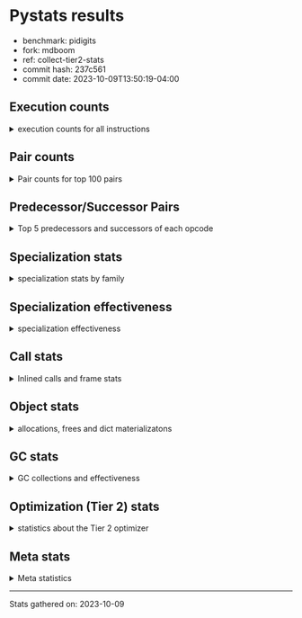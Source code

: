 
# Pystats results

- benchmark: pidigits
- fork: mdboom
- ref: collect-tier2-stats
- commit hash: 237c561
- commit date: 2023-10-09T13:50:19-04:00

## Execution counts

<details>
<summary> execution counts for all instructions </summary>

|Name | Count | Self | Cumulative | Miss ratio | 
|---|---:|---:|---:|---:|
| LOAD_FAST | 5,126,580 | 17.1% | 17.1% |  |
| BINARY_OP_MULTIPLY_INT | 4,111,140 | 13.7% | 30.7% |  |
| LOAD_FAST_LOAD_FAST | 3,194,940 | 10.6% | 41.4% |  |
| BINARY_OP_ADD_INT | 3,075,540 | 10.2% | 51.6% |  |
| LOAD_CONST | 2,977,860 | 9.9% | 61.5% |  |
| STORE_FAST_STORE_FAST | 2,219,040 | 7.4% | 68.9% |  |
| RETURN_VALUE | 1,423,500 | 4.7% | 73.6% |  |
| RESUME_CHECK | 1,254,300 | 4.2% | 77.8% |  |
| UNPACK_SEQUENCE_TUPLE | 964,920 | 3.2% | 81.0% |  |
| BINARY_OP | 796,520 | 2.6% | 83.6% |  |
| BUILD_TUPLE | 747,000 | 2.5% | 86.1% |  |
| CALL_PY_EXACT_ARGS | 736,140 | 2.4% | 88.6% |  |
| LOAD_GLOBAL_MODULE | 627,520 | 2.1% | 90.6% |  |
| STORE_FAST | 627,420 | 2.1% | 92.7% |  |
| INTERPRETER_EXIT | 518,160 | 1.7% | 94.5% |  |
| ENTER_EXECUTOR | 409,140 | 1.4% | 95.8% |  |
| POP_JUMP_IF_FALSE | 398,220 | 1.3% | 97.1% |  |
| COMPARE_OP_INT | 398,220 | 1.3% | 98.5% |  |
| POP_TOP | 120,120 | 0.4% | 98.9% |  |
| YIELD_VALUE | 120,000 | 0.4% | 99.3% |  |
| LOAD_GLOBAL_BUILTIN | 109,020 | 0.4% | 99.6% |  |
| CALL_BUILTIN_FAST | 108,900 | 0.4% | 100.0% |  |
| CALL | 560 | 0.0% | 100.0% |  |
| PUSH_NULL | 300 | 0.0% | 100.0% |  |
| LOAD_GLOBAL | 180 | 0.0% | 100.0% |  |
| NOP | 120 | 0.0% | 100.0% |  |
| LOAD_DEREF | 120 | 0.0% | 100.0% |  |
| CALL_BUILTIN_CLASS | 120 | 0.0% | 100.0% |  |
| LOAD_ATTR_MODULE | 100 | 0.0% | 100.0% |  |
| MAKE_FUNCTION | 60 | 0.0% | 100.0% |  |
| RETURN_GENERATOR | 60 | 0.0% | 100.0% |  |
| CALL_FUNCTION_EX | 60 | 0.0% | 100.0% |  |
| CALL_INTRINSIC_1 | 60 | 0.0% | 100.0% |  |
| COPY_FREE_VARS | 60 | 0.0% | 100.0% |  |
| LOAD_ATTR | 60 | 0.0% | 100.0% |  |
| RERAISE | 60 | 0.0% | 100.0% |  |
| BINARY_OP_SUBTRACT_FLOAT | 60 | 0.0% | 100.0% |  |
| COMPARE_OP | 20 | 0.0% | 100.0% |  |


</details>

## Pair counts

<details>
<summary> Pair counts for top 100 pairs </summary>

|Pair | Count | Self | Cumulative | 
|---|---:|---:|---:|
| LOAD_FAST_LOAD_FAST BINARY_OP_MULTIPLY_INT | 3,194,940 | 10.6% | 10.6% |
| LOAD_FAST BINARY_OP_ADD_INT | 1,592,640 | 5.3% | 15.9% |
| BINARY_OP_MULTIPLY_INT LOAD_FAST | 1,592,640 | 5.3% | 21.2% |
| BINARY_OP_ADD_INT LOAD_FAST_LOAD_FAST | 1,254,120 | 4.2% | 25.4% |
| RESUME_CHECK LOAD_FAST | 1,134,120 | 3.8% | 29.2% |
| STORE_FAST_STORE_FAST LOAD_FAST_LOAD_FAST | 1,025,220 | 3.4% | 32.6% |
| LOAD_FAST UNPACK_SEQUENCE_TUPLE | 964,920 | 3.2% | 35.8% |
| STORE_FAST_STORE_FAST STORE_FAST_STORE_FAST | 964,920 | 3.2% | 39.0% |
| UNPACK_SEQUENCE_TUPLE STORE_FAST_STORE_FAST | 964,920 | 3.2% | 42.2% |
| LOAD_CONST LOAD_FAST | 916,200 | 3.0% | 45.2% |
| LOAD_FAST BINARY_OP_MULTIPLY_INT | 916,200 | 3.0% | 48.3% |
| BINARY_OP_MULTIPLY_INT LOAD_CONST | 916,200 | 3.0% | 51.3% |
| BINARY_OP_MULTIPLY_INT LOAD_FAST_LOAD_FAST | 915,600 | 3.0% | 54.4% |
| LOAD_FAST LOAD_CONST | 905,280 | 3.0% | 57.4% |
| BINARY_OP RETURN_VALUE | 796,320 | 2.6% | 60.0% |
| BINARY_OP_ADD_INT BINARY_OP | 796,320 | 2.6% | 62.7% |
| LOAD_CONST BINARY_OP_ADD_INT | 796,200 | 2.6% | 65.3% |
| CALL_PY_EXACT_ARGS RESUME_CHECK | 736,080 | 2.4% | 67.8% |
| BINARY_OP_MULTIPLY_INT BINARY_OP_ADD_INT | 686,700 | 2.3% | 70.1% |
| LOAD_CONST LOAD_CONST | 638,100 | 2.1% | 72.2% |
| RETURN_VALUE STORE_FAST | 627,120 | 2.1% | 74.3% |
| BUILD_TUPLE RETURN_VALUE | 627,000 | 2.1% | 76.4% |
| BINARY_OP_ADD_INT BUILD_TUPLE | 627,000 | 2.1% | 78.5% |
| STORE_FAST LOAD_FAST | 518,340 | 1.7% | 80.2% |
| CACHE RESUME_CHECK | 518,100 | 1.7% | 81.9% |
| LOAD_GLOBAL_MODULE LOAD_FAST | 507,180 | 1.7% | 83.6% |
| LOAD_CONST CALL_PY_EXACT_ARGS | 507,120 | 1.7% | 85.3% |
| COMPARE_OP_INT POP_JUMP_IF_FALSE | 398,220 | 1.3% | 86.6% |
| RETURN_VALUE INTERPRETER_EXIT | 398,160 | 1.3% | 87.9% |
| RETURN_VALUE COMPARE_OP_INT | 398,160 | 1.3% | 89.2% |
| LOAD_FAST LOAD_GLOBAL_MODULE | 398,160 | 1.3% | 90.6% |
| BINARY_OP_ADD_INT LOAD_CONST | 398,100 | 1.3% | 91.9% |
| ENTER_EXECUTOR STORE_FAST_STORE_FAST | 289,200 | 1.0% | 92.9% |
| POP_JUMP_IF_FALSE ENTER_EXECUTOR | 289,200 | 1.0% | 93.8% |
| STORE_FAST_STORE_FAST LOAD_FAST | 228,900 | 0.8% | 94.6% |
| LOAD_GLOBAL_MODULE LOAD_CONST | 120,060 | 0.4% | 95.0% |
| BUILD_TUPLE LOAD_FAST | 120,000 | 0.4% | 95.4% |
| LOAD_CONST BUILD_TUPLE | 120,000 | 0.4% | 95.8% |
| LOAD_FAST YIELD_VALUE | 120,000 | 0.4% | 96.2% |
| LOAD_FAST CALL_PY_EXACT_ARGS | 120,000 | 0.4% | 96.6% |
| YIELD_VALUE INTERPRETER_EXIT | 120,000 | 0.4% | 97.0% |
| POP_TOP ENTER_EXECUTOR | 119,940 | 0.4% | 97.4% |
| RESUME_CHECK POP_TOP | 119,940 | 0.4% | 97.8% |
| POP_JUMP_IF_FALSE LOAD_GLOBAL_MODULE | 108,960 | 0.4% | 98.1% |
| STORE_FAST LOAD_GLOBAL_MODULE | 108,940 | 0.4% | 98.5% |
| LOAD_FAST CALL_BUILTIN_FAST | 108,900 | 0.4% | 98.9% |
| CALL_BUILTIN_FAST CALL_PY_EXACT_ARGS | 108,900 | 0.4% | 99.2% |
| LOAD_GLOBAL_BUILTIN LOAD_FAST | 108,900 | 0.4% | 99.6% |
| ENTER_EXECUTOR LOAD_GLOBAL_BUILTIN | 108,840 | 0.4% | 99.9% |
| ENTER_EXECUTOR LOAD_GLOBAL_MODULE | 11,100 | 0.0% | 100.0% |
| PUSH_NULL CALL | 240 | 0.0% | 100.0% |
| BINARY_OP BINARY_OP | 180 | 0.0% | 100.0% |
| LOAD_FAST PUSH_NULL | 180 | 0.0% | 100.0% |
| CALL CALL | 160 | 0.0% | 100.0% |
| CALL POP_TOP | 120 | 0.0% | 100.0% |
| CALL CALL_BUILTIN_CLASS | 120 | 0.0% | 100.0% |
| LOAD_GLOBAL LOAD_GLOBAL_MODULE | 120 | 0.0% | 100.0% |
| CALL_BUILTIN_CLASS RETURN_VALUE | 120 | 0.0% | 100.0% |
| LOAD_GLOBAL_MODULE CALL_PY_EXACT_ARGS | 80 | 0.0% | 100.0% |
| RESUME_CHECK LOAD_GLOBAL_BUILTIN | 80 | 0.0% | 100.0% |
| CACHE POP_TOP | 60 | 0.0% | 100.0% |
| CACHE CALL_INTRINSIC_1 | 60 | 0.0% | 100.0% |
| NOP LOAD_DEREF | 60 | 0.0% | 100.0% |
| NOP LOAD_GLOBAL_MODULE | 60 | 0.0% | 100.0% |
| POP_TOP NOP | 60 | 0.0% | 100.0% |
| POP_TOP LOAD_FAST | 60 | 0.0% | 100.0% |
| POP_TOP RESUME_CHECK | 60 | 0.0% | 100.0% |
| PUSH_NULL LOAD_FAST | 60 | 0.0% | 100.0% |
| RETURN_GENERATOR LOAD_FAST | 60 | 0.0% | 100.0% |
| CALL LOAD_FAST | 60 | 0.0% | 100.0% |
| CALL STORE_FAST | 60 | 0.0% | 100.0% |
| CALL_FUNCTION_EX COPY_FREE_VARS | 60 | 0.0% | 100.0% |
| CALL_INTRINSIC_1 RERAISE | 60 | 0.0% | 100.0% |
| COPY_FREE_VARS RESUME_CHECK | 60 | 0.0% | 100.0% |
| LOAD_CONST MAKE_FUNCTION | 60 | 0.0% | 100.0% |
| LOAD_CONST CALL | 60 | 0.0% | 100.0% |
| LOAD_CONST STORE_FAST | 60 | 0.0% | 100.0% |
| LOAD_DEREF PUSH_NULL | 60 | 0.0% | 100.0% |
| LOAD_DEREF STORE_FAST | 60 | 0.0% | 100.0% |
| LOAD_FAST RETURN_VALUE | 60 | 0.0% | 100.0% |
| LOAD_FAST CALL | 60 | 0.0% | 100.0% |
| LOAD_FAST CALL_FUNCTION_EX | 60 | 0.0% | 100.0% |
| LOAD_FAST LOAD_GLOBAL_BUILTIN | 60 | 0.0% | 100.0% |
| POP_JUMP_IF_FALSE LOAD_FAST | 60 | 0.0% | 100.0% |
| STORE_FAST NOP | 60 | 0.0% | 100.0% |
| STORE_FAST LOAD_DEREF | 60 | 0.0% | 100.0% |
| BINARY_OP_SUBTRACT_FLOAT STORE_FAST | 60 | 0.0% | 100.0% |
| CALL_PY_EXACT_ARGS RETURN_GENERATOR | 60 | 0.0% | 100.0% |
| LOAD_ATTR_MODULE STORE_FAST | 60 | 0.0% | 100.0% |
| LOAD_GLOBAL_BUILTIN LOAD_CONST | 60 | 0.0% | 100.0% |
| LOAD_GLOBAL_MODULE LOAD_ATTR_MODULE | 60 | 0.0% | 100.0% |
| RESUME_CHECK LOAD_CONST | 60 | 0.0% | 100.0% |
| RESUME_CHECK LOAD_GLOBAL | 60 | 0.0% | 100.0% |
| MAKE_FUNCTION LOAD_GLOBAL_MODULE | 40 | 0.0% | 100.0% |
| RETURN_VALUE LOAD_GLOBAL | 40 | 0.0% | 100.0% |
| CALL CALL_PY_EXACT_ARGS | 40 | 0.0% | 100.0% |
| LOAD_ATTR LOAD_ATTR_MODULE | 40 | 0.0% | 100.0% |
| LOAD_CONST COMPARE_OP_INT | 40 | 0.0% | 100.0% |
| LOAD_FAST BINARY_OP_SUBTRACT_FLOAT | 40 | 0.0% | 100.0% |
| LOAD_GLOBAL LOAD_GLOBAL_BUILTIN | 40 | 0.0% | 100.0% |


</details>

## Predecessor/Successor Pairs

<details>
<summary> Top 5 predecessors and successors of each opcode </summary>

### CACHE

<details>
<summary> Successors and predecessors for CACHE </summary>

|Successors | Count | Percentage | 
|---|---:|---:|
| RESUME_CHECK | 518,100 | 100.0% |
| POP_TOP | 60 | 0.0% |
| CALL_INTRINSIC_1 | 60 | 0.0% |


</details>

### INTERPRETER_EXIT

<details>
<summary> Successors and predecessors for INTERPRETER_EXIT </summary>

|Predecessors | Count | Percentage | 
|---|---:|---:|
| RETURN_VALUE | 398,160 | 76.8% |
| YIELD_VALUE | 120,000 | 23.2% |


</details>

### MAKE_FUNCTION

<details>
<summary> Successors and predecessors for MAKE_FUNCTION </summary>

|Predecessors | Count | Percentage | 
|---|---:|---:|
| LOAD_CONST | 60 | 100.0% |

|Successors | Count | Percentage | 
|---|---:|---:|
| LOAD_GLOBAL_MODULE | 40 | 66.7% |
| LOAD_GLOBAL | 20 | 33.3% |


</details>

### NOP

<details>
<summary> Successors and predecessors for NOP </summary>

|Predecessors | Count | Percentage | 
|---|---:|---:|
| POP_TOP | 60 | 50.0% |
| STORE_FAST | 60 | 50.0% |

|Successors | Count | Percentage | 
|---|---:|---:|
| LOAD_DEREF | 60 | 50.0% |
| LOAD_GLOBAL_MODULE | 60 | 50.0% |


</details>

### POP_TOP

<details>
<summary> Successors and predecessors for POP_TOP </summary>

|Predecessors | Count | Percentage | 
|---|---:|---:|
| RESUME_CHECK | 119,940 | 99.9% |
| CALL | 120 | 0.1% |
| CACHE | 60 | 0.0% |

|Successors | Count | Percentage | 
|---|---:|---:|
| ENTER_EXECUTOR | 119,940 | 99.9% |
| NOP | 60 | 0.0% |
| LOAD_FAST | 60 | 0.0% |
| RESUME_CHECK | 60 | 0.0% |


</details>

### PUSH_NULL

<details>
<summary> Successors and predecessors for PUSH_NULL </summary>

|Predecessors | Count | Percentage | 
|---|---:|---:|
| LOAD_FAST | 180 | 60.0% |
| LOAD_DEREF | 60 | 20.0% |
| LOAD_ATTR_MODULE | 40 | 13.3% |
| LOAD_ATTR | 20 | 6.7% |

|Successors | Count | Percentage | 
|---|---:|---:|
| CALL | 240 | 80.0% |
| LOAD_FAST | 60 | 20.0% |


</details>

### RETURN_GENERATOR

<details>
<summary> Successors and predecessors for RETURN_GENERATOR </summary>

|Predecessors | Count | Percentage | 
|---|---:|---:|
| CALL_PY_EXACT_ARGS | 60 | 100.0% |

|Successors | Count | Percentage | 
|---|---:|---:|
| LOAD_FAST | 60 | 100.0% |


</details>

### RETURN_VALUE

<details>
<summary> Successors and predecessors for RETURN_VALUE </summary>

|Predecessors | Count | Percentage | 
|---|---:|---:|
| BINARY_OP | 796,320 | 55.9% |
| BUILD_TUPLE | 627,000 | 44.0% |
| CALL_BUILTIN_CLASS | 120 | 0.0% |
| LOAD_FAST | 60 | 0.0% |

|Successors | Count | Percentage | 
|---|---:|---:|
| STORE_FAST | 627,120 | 44.1% |
| INTERPRETER_EXIT | 398,160 | 28.0% |
| COMPARE_OP_INT | 398,160 | 28.0% |
| LOAD_GLOBAL | 40 | 0.0% |
| LOAD_GLOBAL_MODULE | 20 | 0.0% |


</details>

### BINARY_OP

<details>
<summary> Successors and predecessors for BINARY_OP </summary>

|Predecessors | Count | Percentage | 
|---|---:|---:|
| BINARY_OP_ADD_INT | 796,320 | 100.0% |
| BINARY_OP | 180 | 0.0% |
| LOAD_FAST | 20 | 0.0% |

|Successors | Count | Percentage | 
|---|---:|---:|
| RETURN_VALUE | 796,320 | 100.0% |
| BINARY_OP | 180 | 0.0% |
| BINARY_OP_SUBTRACT_FLOAT | 20 | 0.0% |


</details>

### BUILD_TUPLE

<details>
<summary> Successors and predecessors for BUILD_TUPLE </summary>

|Predecessors | Count | Percentage | 
|---|---:|---:|
| BINARY_OP_ADD_INT | 627,000 | 83.9% |
| LOAD_CONST | 120,000 | 16.1% |

|Successors | Count | Percentage | 
|---|---:|---:|
| RETURN_VALUE | 627,000 | 83.9% |
| LOAD_FAST | 120,000 | 16.1% |


</details>

### CALL

<details>
<summary> Successors and predecessors for CALL </summary>

|Predecessors | Count | Percentage | 
|---|---:|---:|
| PUSH_NULL | 240 | 42.9% |
| CALL | 160 | 28.6% |
| LOAD_CONST | 60 | 10.7% |
| LOAD_FAST | 60 | 10.7% |
| LOAD_GLOBAL_MODULE | 40 | 7.1% |

|Successors | Count | Percentage | 
|---|---:|---:|
| CALL | 160 | 28.6% |
| POP_TOP | 120 | 21.4% |
| CALL_BUILTIN_CLASS | 120 | 21.4% |
| LOAD_FAST | 60 | 10.7% |
| STORE_FAST | 60 | 10.7% |


</details>

### CALL_FUNCTION_EX

<details>
<summary> Successors and predecessors for CALL_FUNCTION_EX </summary>

|Predecessors | Count | Percentage | 
|---|---:|---:|
| LOAD_FAST | 60 | 100.0% |

|Successors | Count | Percentage | 
|---|---:|---:|
| COPY_FREE_VARS | 60 | 100.0% |


</details>

### CALL_INTRINSIC_1

<details>
<summary> Successors and predecessors for CALL_INTRINSIC_1 </summary>

|Predecessors | Count | Percentage | 
|---|---:|---:|
| CACHE | 60 | 100.0% |

|Successors | Count | Percentage | 
|---|---:|---:|
| RERAISE | 60 | 100.0% |


</details>

### COMPARE_OP

<details>
<summary> Successors and predecessors for COMPARE_OP </summary>

|Predecessors | Count | Percentage | 
|---|---:|---:|
| LOAD_CONST | 20 | 100.0% |

|Successors | Count | Percentage | 
|---|---:|---:|
| COMPARE_OP_INT | 20 | 100.0% |


</details>

### COPY_FREE_VARS

<details>
<summary> Successors and predecessors for COPY_FREE_VARS </summary>

|Predecessors | Count | Percentage | 
|---|---:|---:|
| CALL_FUNCTION_EX | 60 | 100.0% |

|Successors | Count | Percentage | 
|---|---:|---:|
| RESUME_CHECK | 60 | 100.0% |


</details>

### ENTER_EXECUTOR

<details>
<summary> Successors and predecessors for ENTER_EXECUTOR </summary>

|Predecessors | Count | Percentage | 
|---|---:|---:|
| POP_JUMP_IF_FALSE | 289,200 | 70.7% |
| POP_TOP | 119,940 | 29.3% |

|Successors | Count | Percentage | 
|---|---:|---:|
| STORE_FAST_STORE_FAST | 289,200 | 70.7% |
| LOAD_GLOBAL_BUILTIN | 108,840 | 26.6% |
| LOAD_GLOBAL_MODULE | 11,100 | 2.7% |


</details>

### LOAD_ATTR

<details>
<summary> Successors and predecessors for LOAD_ATTR </summary>

|Predecessors | Count | Percentage | 
|---|---:|---:|
| LOAD_GLOBAL_MODULE | 40 | 66.7% |
| LOAD_GLOBAL | 20 | 33.3% |

|Successors | Count | Percentage | 
|---|---:|---:|
| LOAD_ATTR_MODULE | 40 | 66.7% |
| PUSH_NULL | 20 | 33.3% |


</details>

### LOAD_CONST

<details>
<summary> Successors and predecessors for LOAD_CONST </summary>

|Predecessors | Count | Percentage | 
|---|---:|---:|
| BINARY_OP_MULTIPLY_INT | 916,200 | 30.8% |
| LOAD_FAST | 905,280 | 30.4% |
| LOAD_CONST | 638,100 | 21.4% |
| BINARY_OP_ADD_INT | 398,100 | 13.4% |
| LOAD_GLOBAL_MODULE | 120,060 | 4.0% |

|Successors | Count | Percentage | 
|---|---:|---:|
| LOAD_FAST | 916,200 | 30.8% |
| BINARY_OP_ADD_INT | 796,200 | 26.7% |
| LOAD_CONST | 638,100 | 21.4% |
| CALL_PY_EXACT_ARGS | 507,120 | 17.0% |
| BUILD_TUPLE | 120,000 | 4.0% |


</details>

### LOAD_DEREF

<details>
<summary> Successors and predecessors for LOAD_DEREF </summary>

|Predecessors | Count | Percentage | 
|---|---:|---:|
| NOP | 60 | 50.0% |
| STORE_FAST | 60 | 50.0% |

|Successors | Count | Percentage | 
|---|---:|---:|
| PUSH_NULL | 60 | 50.0% |
| STORE_FAST | 60 | 50.0% |


</details>

### LOAD_FAST

<details>
<summary> Successors and predecessors for LOAD_FAST </summary>

|Predecessors | Count | Percentage | 
|---|---:|---:|
| BINARY_OP_MULTIPLY_INT | 1,592,640 | 31.1% |
| RESUME_CHECK | 1,134,120 | 22.1% |
| LOAD_CONST | 916,200 | 17.9% |
| STORE_FAST | 518,340 | 10.1% |
| LOAD_GLOBAL_MODULE | 507,180 | 9.9% |

|Successors | Count | Percentage | 
|---|---:|---:|
| BINARY_OP_ADD_INT | 1,592,640 | 31.1% |
| UNPACK_SEQUENCE_TUPLE | 964,920 | 18.8% |
| BINARY_OP_MULTIPLY_INT | 916,200 | 17.9% |
| LOAD_CONST | 905,280 | 17.7% |
| LOAD_GLOBAL_MODULE | 398,160 | 7.8% |


</details>

### LOAD_FAST_LOAD_FAST

<details>
<summary> Successors and predecessors for LOAD_FAST_LOAD_FAST </summary>

|Predecessors | Count | Percentage | 
|---|---:|---:|
| BINARY_OP_ADD_INT | 1,254,120 | 39.3% |
| STORE_FAST_STORE_FAST | 1,025,220 | 32.1% |
| BINARY_OP_MULTIPLY_INT | 915,600 | 28.7% |

|Successors | Count | Percentage | 
|---|---:|---:|
| BINARY_OP_MULTIPLY_INT | 3,194,940 | 100.0% |


</details>

### LOAD_GLOBAL

<details>
<summary> Successors and predecessors for LOAD_GLOBAL </summary>

|Predecessors | Count | Percentage | 
|---|---:|---:|
| RESUME_CHECK | 60 | 33.3% |
| RETURN_VALUE | 40 | 22.2% |
| MAKE_FUNCTION | 20 | 11.1% |
| STORE_FAST | 20 | 11.1% |
| LOAD_GLOBAL_BUILTIN | 20 | 11.1% |

|Successors | Count | Percentage | 
|---|---:|---:|
| LOAD_GLOBAL_MODULE | 120 | 66.7% |
| LOAD_GLOBAL_BUILTIN | 40 | 22.2% |
| LOAD_ATTR | 20 | 11.1% |


</details>

### POP_JUMP_IF_FALSE

<details>
<summary> Successors and predecessors for POP_JUMP_IF_FALSE </summary>

|Predecessors | Count | Percentage | 
|---|---:|---:|
| COMPARE_OP_INT | 398,220 | 100.0% |

|Successors | Count | Percentage | 
|---|---:|---:|
| ENTER_EXECUTOR | 289,200 | 72.6% |
| LOAD_GLOBAL_MODULE | 108,960 | 27.4% |
| LOAD_FAST | 60 | 0.0% |


</details>

### RERAISE

<details>
<summary> Successors and predecessors for RERAISE </summary>

|Predecessors | Count | Percentage | 
|---|---:|---:|
| CALL_INTRINSIC_1 | 60 | 100.0% |


</details>

### STORE_FAST

<details>
<summary> Successors and predecessors for STORE_FAST </summary>

|Predecessors | Count | Percentage | 
|---|---:|---:|
| RETURN_VALUE | 627,120 | 100.0% |
| CALL | 60 | 0.0% |
| LOAD_CONST | 60 | 0.0% |
| LOAD_DEREF | 60 | 0.0% |
| BINARY_OP_SUBTRACT_FLOAT | 60 | 0.0% |

|Successors | Count | Percentage | 
|---|---:|---:|
| LOAD_FAST | 518,340 | 82.6% |
| LOAD_GLOBAL_MODULE | 108,940 | 17.4% |
| NOP | 60 | 0.0% |
| LOAD_DEREF | 60 | 0.0% |
| LOAD_GLOBAL | 20 | 0.0% |


</details>

### STORE_FAST_STORE_FAST

<details>
<summary> Successors and predecessors for STORE_FAST_STORE_FAST </summary>

|Predecessors | Count | Percentage | 
|---|---:|---:|
| STORE_FAST_STORE_FAST | 964,920 | 43.5% |
| UNPACK_SEQUENCE_TUPLE | 964,920 | 43.5% |
| ENTER_EXECUTOR | 289,200 | 13.0% |

|Successors | Count | Percentage | 
|---|---:|---:|
| LOAD_FAST_LOAD_FAST | 1,025,220 | 46.2% |
| STORE_FAST_STORE_FAST | 964,920 | 43.5% |
| LOAD_FAST | 228,900 | 10.3% |


</details>

### YIELD_VALUE

<details>
<summary> Successors and predecessors for YIELD_VALUE </summary>

|Predecessors | Count | Percentage | 
|---|---:|---:|
| LOAD_FAST | 120,000 | 100.0% |

|Successors | Count | Percentage | 
|---|---:|---:|
| INTERPRETER_EXIT | 120,000 | 100.0% |


</details>

### BINARY_OP_ADD_INT

<details>
<summary> Successors and predecessors for BINARY_OP_ADD_INT </summary>

|Predecessors | Count | Percentage | 
|---|---:|---:|
| LOAD_FAST | 1,592,640 | 51.8% |
| LOAD_CONST | 796,200 | 25.9% |
| BINARY_OP_MULTIPLY_INT | 686,700 | 22.3% |

|Successors | Count | Percentage | 
|---|---:|---:|
| LOAD_FAST_LOAD_FAST | 1,254,120 | 40.8% |
| BINARY_OP | 796,320 | 25.9% |
| BUILD_TUPLE | 627,000 | 20.4% |
| LOAD_CONST | 398,100 | 12.9% |


</details>

### BINARY_OP_MULTIPLY_INT

<details>
<summary> Successors and predecessors for BINARY_OP_MULTIPLY_INT </summary>

|Predecessors | Count | Percentage | 
|---|---:|---:|
| LOAD_FAST_LOAD_FAST | 3,194,940 | 77.7% |
| LOAD_FAST | 916,200 | 22.3% |

|Successors | Count | Percentage | 
|---|---:|---:|
| LOAD_FAST | 1,592,640 | 38.7% |
| LOAD_CONST | 916,200 | 22.3% |
| LOAD_FAST_LOAD_FAST | 915,600 | 22.3% |
| BINARY_OP_ADD_INT | 686,700 | 16.7% |


</details>

### BINARY_OP_SUBTRACT_FLOAT

<details>
<summary> Successors and predecessors for BINARY_OP_SUBTRACT_FLOAT </summary>

|Predecessors | Count | Percentage | 
|---|---:|---:|
| LOAD_FAST | 40 | 66.7% |
| BINARY_OP | 20 | 33.3% |

|Successors | Count | Percentage | 
|---|---:|---:|
| STORE_FAST | 60 | 100.0% |


</details>

### CALL_BUILTIN_CLASS

<details>
<summary> Successors and predecessors for CALL_BUILTIN_CLASS </summary>

|Predecessors | Count | Percentage | 
|---|---:|---:|
| CALL | 120 | 100.0% |

|Successors | Count | Percentage | 
|---|---:|---:|
| RETURN_VALUE | 120 | 100.0% |


</details>

### CALL_BUILTIN_FAST

<details>
<summary> Successors and predecessors for CALL_BUILTIN_FAST </summary>

|Predecessors | Count | Percentage | 
|---|---:|---:|
| LOAD_FAST | 108,900 | 100.0% |

|Successors | Count | Percentage | 
|---|---:|---:|
| CALL_PY_EXACT_ARGS | 108,900 | 100.0% |


</details>

### CALL_PY_EXACT_ARGS

<details>
<summary> Successors and predecessors for CALL_PY_EXACT_ARGS </summary>

|Predecessors | Count | Percentage | 
|---|---:|---:|
| LOAD_CONST | 507,120 | 68.9% |
| LOAD_FAST | 120,000 | 16.3% |
| CALL_BUILTIN_FAST | 108,900 | 14.8% |
| LOAD_GLOBAL_MODULE | 80 | 0.0% |
| CALL | 40 | 0.0% |

|Successors | Count | Percentage | 
|---|---:|---:|
| RESUME_CHECK | 736,080 | 100.0% |
| RETURN_GENERATOR | 60 | 0.0% |


</details>

### COMPARE_OP_INT

<details>
<summary> Successors and predecessors for COMPARE_OP_INT </summary>

|Predecessors | Count | Percentage | 
|---|---:|---:|
| RETURN_VALUE | 398,160 | 100.0% |
| LOAD_CONST | 40 | 0.0% |
| COMPARE_OP | 20 | 0.0% |

|Successors | Count | Percentage | 
|---|---:|---:|
| POP_JUMP_IF_FALSE | 398,220 | 100.0% |


</details>

### LOAD_ATTR_MODULE

<details>
<summary> Successors and predecessors for LOAD_ATTR_MODULE </summary>

|Predecessors | Count | Percentage | 
|---|---:|---:|
| LOAD_GLOBAL_MODULE | 60 | 60.0% |
| LOAD_ATTR | 40 | 40.0% |

|Successors | Count | Percentage | 
|---|---:|---:|
| STORE_FAST | 60 | 60.0% |
| PUSH_NULL | 40 | 40.0% |


</details>

### LOAD_GLOBAL_BUILTIN

<details>
<summary> Successors and predecessors for LOAD_GLOBAL_BUILTIN </summary>

|Predecessors | Count | Percentage | 
|---|---:|---:|
| ENTER_EXECUTOR | 108,840 | 99.8% |
| RESUME_CHECK | 80 | 0.1% |
| LOAD_FAST | 60 | 0.1% |
| LOAD_GLOBAL | 40 | 0.0% |

|Successors | Count | Percentage | 
|---|---:|---:|
| LOAD_FAST | 108,900 | 99.9% |
| LOAD_CONST | 60 | 0.1% |
| LOAD_GLOBAL_MODULE | 40 | 0.0% |
| LOAD_GLOBAL | 20 | 0.0% |


</details>

### LOAD_GLOBAL_MODULE

<details>
<summary> Successors and predecessors for LOAD_GLOBAL_MODULE </summary>

|Predecessors | Count | Percentage | 
|---|---:|---:|
| LOAD_FAST | 398,160 | 63.4% |
| POP_JUMP_IF_FALSE | 108,960 | 17.4% |
| STORE_FAST | 108,940 | 17.4% |
| ENTER_EXECUTOR | 11,100 | 1.8% |
| LOAD_GLOBAL | 120 | 0.0% |

|Successors | Count | Percentage | 
|---|---:|---:|
| LOAD_FAST | 507,180 | 80.8% |
| LOAD_CONST | 120,060 | 19.1% |
| CALL_PY_EXACT_ARGS | 80 | 0.0% |
| LOAD_ATTR_MODULE | 60 | 0.0% |
| CALL | 40 | 0.0% |


</details>

### RESUME_CHECK

<details>
<summary> Successors and predecessors for RESUME_CHECK </summary>

|Predecessors | Count | Percentage | 
|---|---:|---:|
| CALL_PY_EXACT_ARGS | 736,080 | 58.7% |
| CACHE | 518,100 | 41.3% |
| POP_TOP | 60 | 0.0% |
| COPY_FREE_VARS | 60 | 0.0% |

|Successors | Count | Percentage | 
|---|---:|---:|
| LOAD_FAST | 1,134,120 | 90.4% |
| POP_TOP | 119,940 | 9.6% |
| LOAD_GLOBAL_BUILTIN | 80 | 0.0% |
| LOAD_CONST | 60 | 0.0% |
| LOAD_GLOBAL | 60 | 0.0% |


</details>

### UNPACK_SEQUENCE_TUPLE

<details>
<summary> Successors and predecessors for UNPACK_SEQUENCE_TUPLE </summary>

|Predecessors | Count | Percentage | 
|---|---:|---:|
| LOAD_FAST | 964,920 | 100.0% |

|Successors | Count | Percentage | 
|---|---:|---:|
| STORE_FAST_STORE_FAST | 964,920 | 100.0% |


</details>


</details>

## Specialization stats

<details>
<summary> specialization stats by family </summary>

### BINARY_OP

<details>
<summary> specialization stats for BINARY_OP family </summary>

|Kind | Count | Ratio | 
|---|---:|---:|
|     deferred | 796,320 | 10.0% |
|          hit | 7,186,740 | 90.0% |

| | Count | Ratio | 
|---|---:|---:|
| Success | 20 | 10.0% |
| Failure | 180 | 90.0% |

|Failure kind | Count | Ratio | 
|---|---:|---:|
| floor divide | 180 | 100.0% |


</details>

### CALL

<details>
<summary> specialization stats for CALL family </summary>

|Kind | Count | Ratio | 
|---|---:|---:|
|     deferred | 360 | 0.0% |
|          hit | 845,160 | 99.9% |

| | Count | Ratio | 
|---|---:|---:|
| Success | 80 | 40.0% |
| Failure | 120 | 60.0% |

|Failure kind | Count | Ratio | 
|---|---:|---:|
| cfunc noargs | 60 | 50.0% |
| class no vectorcall | 40 | 33.3% |
| other | 20 | 16.7% |


</details>

### COMPARE_OP

<details>
<summary> specialization stats for COMPARE_OP family </summary>

|Kind | Count | Ratio | 
|---|---:|---:|
|          hit | 398,220 | 100.0% |

| | Count | Ratio | 
|---|---:|---:|
| Success | 20 | 100.0% |
| Failure | 0 | 0.0% |


</details>

### LOAD_ATTR

<details>
<summary> specialization stats for LOAD_ATTR family </summary>

|Kind | Count | Ratio | 
|---|---:|---:|
|     deferred | 20 | 12.5% |
|          hit | 100 | 62.5% |

| | Count | Ratio | 
|---|---:|---:|
| Success | 40 | 100.0% |
| Failure | 0 | 0.0% |


</details>

### LOAD_GLOBAL

<details>
<summary> specialization stats for LOAD_GLOBAL family </summary>

|Kind | Count | Ratio | 
|---|---:|---:|
|     deferred | 20 | 0.0% |
|          hit | 736,540 | 100.0% |

| | Count | Ratio | 
|---|---:|---:|
| Success | 160 | 100.0% |
| Failure | 0 | 0.0% |


</details>

### POP_JUMP_IF_FALSE

<details>
<summary> specialization stats for POP_JUMP_IF_FALSE family </summary>


</details>

### UNPACK_SEQUENCE

<details>
<summary> specialization stats for UNPACK_SEQUENCE family </summary>

|Kind | Count | Ratio | 
|---|---:|---:|
|          hit | 964,920 | 100.0% |


</details>


</details>

## Specialization effectiveness

<details>
<summary> specialization effectiveness </summary>

|Instructions | Count | Ratio | 
|---|---:|---:|
| Basic | 17,484,660 | 58.2% |
| Not specialized | 1,195,560 | 4.0% |
| Specialized | 11,385,980 | 37.9% |

### Deferred by instruction

<details>
<summary> deferred by instruction </summary>

|Name | Count | Ratio | 
|---|---:|---:|
| BINARY_OP | 796,320 | 99.9% |
| CALL | 360 | 0.0% |
| LOAD_ATTR | 20 | 0.0% |
| LOAD_GLOBAL | 20 | 0.0% |
| BINARY_SLICE | 0 | 0.0% |
| STORE_SLICE | 0 | 0.0% |
| CACHE | 0 | 0.0% |
| BINARY_SUBSCR | 0 | 0.0% |
| INTERPRETER_EXIT | 0 | 0.0% |
| MAKE_FUNCTION | 0 | 0.0% |


</details>

### Misses by instruction

<details>
<summary> misses by instruction </summary>


</details>


</details>

## Call stats

<details>
<summary> Inlined calls and frame stats </summary>

| | Count | Ratio | 
|---|---:|---:|
| Calls to PyEval_EvalDefault | 518,220 | 41.3% |
| Calls to Python functions inlined | 736,200 | 58.7% |
| Calls via PyEval_EvalFrame (total) | 518,220 | 41.3% |
| Calls via PyEval_EvalFrame (vector) | 398,160 | 31.7% |
| Calls via PyEval_EvalFrame (generator) | 120,060 | 9.6% |
| Calls via PyEval_EvalFrame (legacy) | 0 | 0.0% |
| Calls via PyEval_EvalFrame (function vectorcall) | 398,160 | 31.7% |
| Calls via PyEval_EvalFrame (build class) | 0 | 0.0% |
| Calls via PyEval_EvalFrame (slot) | 0 | 0.0% |
| Calls via PyEval_EvalFrame (function ex) | 60 | 0.0% |
| Calls via PyEval_EvalFrame (api) | 0 | 0.0% |
| Calls via PyEval_EvalFrame (method) | 0 | 0.0% |
| Frame objects created | 120 | 0.0% |
| Frames pushed | 1,952,640 | 155.7% |


</details>

## Object stats

<details>
<summary> allocations, frees and dict materializatons </summary>

| | Count | Ratio | 
|---|---:|---:|
| Allocations from freelist | 1,036,480 | 8.5% |
| Frees to freelist | 1,036,500 |  |
| Allocations | 11,142,680 | 91.5% |
| Allocations to 512 bytes | 3,546,980 | 29.1% |
| Allocations to 4 kbytes | 2,862,840 | 23.5% |
| Allocations over 4 kbytes | 4,732,860 | 38.9% |
| Frees | 11,142,600 |  |
| New values | 0 |  |
| Interpreter increfs | 13,062,880 | 53.0% |
| Interpreter decrefs | 22,841,340 | 62.0% |
| Increfs | 11,600,560 | 47.0% |
| Decrefs | 14,001,140 | 38.0% |
| Materialize dict (on request) | 0 |  |
| Materialize dict (new key) | 0 |  |
| Materialize dict (too big) | 0 |  |
| Materialize dict (str subclass) | 0 |  |
| Dematerialize dict | 0 |  |
| Method cache hits | 19 |  |
| Method cache misses | 1 |  |
| Method cache collisions | 1 |  |
| Method cache dunder hits | 60 |  |
| Method cache dunder misses | 0 |  |


</details>

## GC stats

<details>
<summary> GC collections and effectiveness </summary>

|Generation | Collections | Objects collected | Object visits | 
|---:|---:|---:|---:|
| 0 | 0 | 0 | 0 |
| 1 | 0 | 0 | 0 |
| 2 | 0 | 0 | 0 |


</details>

## Optimization (Tier 2) stats

<details>
<summary> statistics about the Tier 2 optimizer </summary>

| | Count | Ratio | 
|---|---:|---:|
| Optimization attempts | 0 |  |
| Traces created | 0 |  |
| Traces executed | 409,140 |  |
| Uops executed | 43,013,940 | 105.13 |
| Trace stack overflow | 0 |  |
| Trace stack underflow | 0 |  |
| Trace too long | 0 |  |
| Trace too short | 0 |  |
| Inner loop found | 0 |  |
| Recursive call | 0 |  |

### Trace length histogram

<details>
<summary> trace length histogram </summary>

|Range | Count | Ratio | 
|---|---:|---:|
| <= 1 | 0 |  |


</details>

### Optimized trace length histogram

<details>
<summary> optimized trace length histogram </summary>

|Range | Count | Ratio | 
|---|---:|---:|
| <= 1 | 0 |  |


</details>

### Trace run length histogram

<details>
<summary> trace run length histogram </summary>

|Range | Count | Ratio | 
|---|---:|---:|
| <= 1 | 0 | 0.0% |
| <= 2 | 0 | 0.0% |
| <= 4 | 0 | 0.0% |
| <= 8 | 0 | 0.0% |
| <= 16 | 0 | 0.0% |
| <= 32 | 0 | 0.0% |
| <= 64 | 0 | 0.0% |
| <= 128 | 409,140 | 100.0% |


</details>

### Uop execution stats

<details>
<summary> uop execution stats </summary>

|Name | Count | Self | Cumulative | Miss ratio | 
|---|---:|---:|---:|---:|
| _SET_IP | 10,506,600 | 24.4% | 24.4% |  |
| LOAD_FAST | 7,931,820 | 18.4% | 42.9% |  |
| STORE_FAST | 4,260,660 | 9.9% | 52.8% |  |
| _GUARD_BOTH_INT | 3,851,520 | 9.0% | 61.7% |  |
| _BINARY_OP_MULTIPLY_INT | 2,504,160 | 5.8% | 67.5% |  |
| _BINARY_OP_ADD_INT | 1,347,360 | 3.1% | 70.7% |  |
| _SAVE_CURRENT_IP | 1,347,360 | 3.1% | 73.8% |  |
| _GUARD_GLOBALS_VERSION | 1,216,320 | 2.8% | 76.6% |  |
| UNPACK_SEQUENCE_TUPLE | 1,107,480 | 2.6% | 79.2% |  |
| _LOAD_GLOBAL_MODULE | 927,120 | 2.2% | 81.4% |  |
| RESUME_CHECK | 818,280 | 1.9% | 83.3% |  |
| _CHECK_PEP_523 | 818,280 | 1.9% | 85.2% |  |
| _CHECK_FUNCTION_EXACT_ARGS | 818,280 | 1.9% | 87.1% |  |
| _CHECK_STACK_SPACE | 818,280 | 1.9% | 89.0% |  |
| _INIT_CALL_PY_EXACT_ARGS | 818,280 | 1.9% | 90.9% |  |
| _PUSH_FRAME | 818,280 | 1.9% | 92.8% |  |
| LOAD_CONST | 529,080 | 1.2% | 94.0% |  |
| _POP_FRAME | 529,080 | 1.2% | 95.2% |  |
| _EXIT_TRACE | 409,140 | 1.0% | 96.2% |  |
| BUILD_TUPLE | 289,200 | 0.7% | 96.9% |  |
| CALL_BUILTIN_FAST | 289,200 | 0.7% | 97.5% |  |
| _GUARD_BUILTINS_VERSION | 289,200 | 0.7% | 98.2% |  |
| _LOAD_GLOBAL_BUILTINS | 289,200 | 0.7% | 98.9% |  |
| BINARY_OP | 239,880 | 0.6% | 99.4% |  |
| COMPARE_OP_INT | 119,940 | 0.3% | 99.7% |  |
| _POP_JUMP_IF_FALSE | 119,940 | 0.3% | 100.0% |  |


</details>

### Unsupported opcodes

<details>
<summary> unsupported opcodes </summary>


</details>


</details>

## Meta stats

<details>
<summary> Meta statistics </summary>

| | Count | 
|---|---:|
| Number of data files | 20 |


</details>

---
Stats gathered on: 2023-10-09
